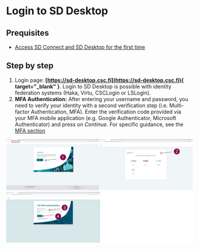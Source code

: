 # Login to SD Desktop

## Prequisites
* [Access SD Connect and SD Desktop for the first time](https://csc-guide-preview.rahtiapp.fi/origin/ac-sdconnectnew/data/sensitive-data/sd-access/#access-sd-connect-and-sd-desktop-for-the-first-time)

## Step by step

1. Login page: **[https://sd-desktop.csc.fi](https://sd-desktop.csc.fi){ target="_blank" }**. Login to SD Desktop is possible with identity federation systems (Haka, Virtu, CSCLogin or LSLogin).
2. **MFA Authentication:** After entering your username and password, you need to verify your identity with a second verification step (i.e. Multi-factor Authentication, MFA). Enter the verification code provided via your MFA mobile application (e.g. Google Authenticator, Microsoft Authenticator) and press on *Continue*. For specific guidance, see the [MFA section](../../accounts/mfa.md)

[![Authentication](images/desktop/desktop_login-mfa1.png)](images/desktop/desktop_login-mfa1.png)
